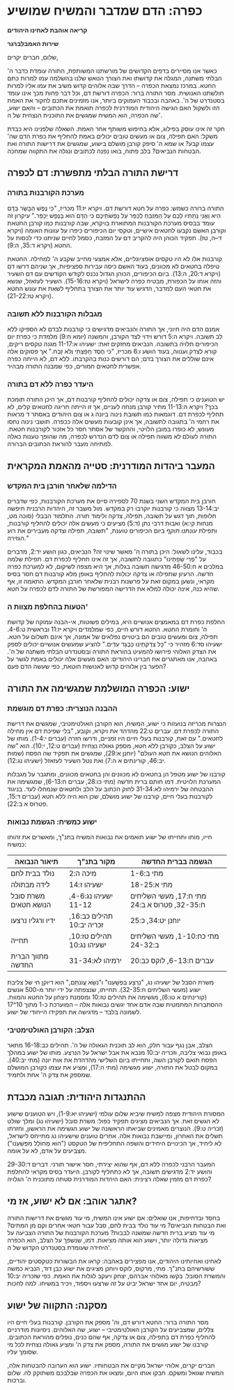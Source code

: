 # כפרה: הדם שמדבר והמשיח שמושיע

**קריאה אוהבת לאחינו היהודים**

**שירות האמבלברגר**

שלום, חברים יקרים,

כאשר אנו מסיירים בדפים הקדושים של מורשתנו המשותפת, התורה עומדת כדבר ה' הבלתי משתנה, המגלה את קדושתו ואת הצורך הנואש שלנו בהשלמה עמו למרות כתם החטא. במרכז נמצאת הכפרה – הדרך שבה אלוהים קדוש משיב את עמו אליו למרות חולשתנו האנושית. מסר התורה ברור: הכפרה דורשת דם, וכל דבר פחות מכך אינו עומד בסטנדרט של ה'. באהבה ובכבוד העמוקים ביותר, אנו מזמינים אתכם לחקור את האמת הזו ולשקול האם הגישה היהודית המודרנית לכפרה תואמת את הכתובים – והאם ישוע, שה הכפרה, הוא המשיח שמגשים את התוכנית הנצחית של ה'.

חקר זה אינו עוסק בפילוג, אלא בחיפוש משותף אחר האמת. השאלה שלפנינו היא כבדת משקל: האם תפילה, צום או מעשים טובים יכולים באמת להחליף את כפרת הדם שה' עצמו קבע? או שמא ה' סיפק קורבן מושלם בישוע, שמגשים את דרישות התורה ואת הבטחות הנביאים? בלב פתוח, בואו נפנה לכתובים ונגלה את התקווה שמחכה.

## דרישת התורה הבלתי מתפשרת: דם לכפרה

### מערכת הקורבנות בתורה

התורה ברורה כשמש: כפרה על חטא דורשת דם. ויקרא יז:11 מכריז, "כִּי נֶפֶשׁ הַבָּשָׂר בַּדָּם הִיא וַאֲנִי נְתַתִּיו לָכֶם עַל הַמִּזְבֵּחַ לְכַפֵּר עַל נַפְשֹׁתֵיכֶם כִּי הַדָּם הוּא בַּנֶּפֶשׁ יְכַפֵּר." עיקרון זה עומד בבסיס מערכת הקורבנות המתוארת בויקרא, שבה קורבנות כמו קורבן החטאת וקורבן האשם נקבעו לחטאים אישיים, וטקסי יום הכיפורים כיפרו על עוונות האומה (ויקרא ד–ה, טז). תפקיד הכוהן היה להקריב דם על המזבח, כסמל לחיים שניתנו כדי לכסות על החטא (ויקרא ד:35, ה:9).

קורבנות אלו לא היו טקסים אופציונליים, אלא אמצעי מחייב שקבע ה' למחילה. החטאת טיפלה בחטאים לא מכוונים, בעוד האשם כיסה עבירות ספציפיות, אך שניהם דרשו דם (ויקרא ד:20, ה:13). ביום הכיפורים, הכוהן הגדול נכנס לקודש הקודשים עם דם השעיר והזה אותו על הכפורת, מבטיח כפרה לישראל (ויקרא טז:15-16). השעיר לעזאזל, שנשא את חטאי העם למדבר, הדגיש עוד יותר את הצורך בתחליף לשאת את עונש החטא (ויקרא טז:21-22).

### מגבלות הקורבנות ללא תשובה

אמנם הדם היה חיוני, אך התורה והנביאים מדגישים כי קורבנות לבדם לא הספיקו ללא לב תשובה. ויקרא ה:5 דורש וידוי לצד הקורבן, והמשנה (יומא ח:9) מלמדת כי כפרת יום הכיפורים תלויה בתשובה. הנביאים מחזקים זאת: ישעיהו א:11-17 מגנה טקסים ריקים, קורא לצדק וענווה, בעוד הושע ו:6 מכריז, "כִּי חֶסֶד חָפַצְתִּי וְלֹא זָבַח." אך פסוקים אלה אינם שוללים את הצורך בדם; הם דורשים כנות בהקרבתו. ללא דם, לא הייתה כפרה אפשרית לחטאים חמורים, כפי שמבנה התורה מבהיר.

### היעדר כפרה ללא דם בתורה

יש הטוענים כי תפילה, צום או צדקה יכולים להחליף קורבנות דם, אך היכן התורה תומכת בכך? ויקרא ה:11-13 מתיר קורבן מנחה לעניים, אך זו הייתה חריגה לחטאים קלים, לא תחליף לכפרת דם. דוגמאות כמו תשובת נינוה ביונה ג או צום היהודים באסתר ד מראות את רחמי ה' בתגובה לתשובה, אך אינן קובעות מעשים אלה ככפרה. תושבי נינוה נחסו מעונש, לא כופרו במובן הלויטי, וההקשר של אסתר חסר כל אזכור לקורבנות חטאת. התורה לעולם לא משווה תפילה או צום לדם הנדרש לכפרה, מה שהופך טענות כאלה למתיחה מעבר להוראת הכתובים הברורה.

## המעבר ביהדות המודרנית: סטייה מהאמת המקראית

### הדילמה שלאחר חורבן בית המקדש

חורבן בית המקדש השני בשנת 70 לספירה סיים את מערכת הקורבנות, כפי שדברים יב:13-14 מצווה כי קורבנות יוקרבו רק במקדש. מול משבר זה, היהדות הרבנית חיפשה חלופות, תוך דגש על תשובה, תפילה, צדקה ולימוד תורה. התלמוד הבבלי (סוכה מט, מנחות קי:א) ואבות דרבי נתן (ד:5) מציעים כי מעשים אלה יכולים להחליף קורבנות, ותפילת _עונתנו תוקף_ ביום הכיפורים טוענת, "תשובה, תפילה וצדקה מעבירים את רוע הגזירה."

בכבוד, עלינו לשאול: היכן בתורה ה' מאשר שינוי זה? הנביאים, כגון הושע יד:2, מדברים על "פְרִי שְׂפָתֵינוּ" כתגובה לתשובה, אך זה אינו תחליף לכפרת דם. תפילת שלמה במלכים א ח:46-50 מדגישה תשובה בגלות, אך היא מצפה לשיקום, לא למערכת כפרה חדשה. הרעיון שתפילה או צדקה יכולות להחליף באופן מלא קורבנות דם חסר בסיס מקראי, ונשען במקום זאת על פרשנות רבנית שלאחר חורבן המקדש. התאמה זו, אף שהיא כנה, אינה יכולה למלא את הדרישה המפורשת של התורה לדם לכפרה על חטא.

### הטעות בהחלפת מצוות ה'

החלפת כפרת דם במאמצים אנושיים היא, במילים פשוטות, אי-הבנה עמוקה של קדושת ה' וחומרת החטא. החטא דורש חיים, כפי שמלמדים ויקרא יז:11 ובראשית ט:4-6. תפילה, צום ומעשים טובים הם ביטויים נפלאים של אמונה, אך אינם תשלום על חטא. ישעיהו סד:6 מזהיר כי "כָּל צִדְקֹתֵינוּ כְּבֶגֶד עִדִּים." להציע שמעשים אנושיים יכולים לספק את הצדק האלוהי פירושו להמעיט בהוראת התורה ובסטנדרט הבלתי משתנה של ה'. באהבה, אנו מאתגרים את חברינו היהודים: האם מעשים אלה יכולים באמת לגשר על הפער בין אלוהים קדוש לאנושות חוטאת, כפי שעשה הדם פעם?

## ישוע: הכפרה המושלמת שמגשימה את התורה

### ההבנה הנוצרית: כפרת דם מוגשמת

הנצרות מכריזה בנועזות כי ישוע, המשיח, הוא הקורבן האולטימטיבי, שמגשים את דרישת התורה לכפרת דם. עברים ט:22 מהדהד את ויקרא, וקובע, "בלי שפיכת דם אין מחילה לחטאים." עם זאת, קורבנות בעלי חיים היו זמניים, ודרשו חזרה (עברים י:1-4). מותו של ישוע על הצלב, כקורבן ללא חטא, מספק גאולה נצחית (עברים ט:12, י:10). הוא "שה האלוהים הנושא את חטא העולם" (יוחנן א:29), שמגשים את תפקיד שה הפסח (שמות יב:46, קורינתים א ה:7) ואת נטל השעיר לעזאזל (ישעיהו נג:12).

קורבנו של ישוע מטפל הן בחטאים לא מכוונים והן בחטאים מכוונים, ומתגבר על מגבלות המערכת הלויטית. דמו חותם ברית חדשה (מתי כו:28, עברים ח:6-13), שמגשימה את ההבטחה של ירמיהו לא:31-34 לחוק הכתוב על הלב ולחטאים שנמחלו לעד. בניגוד לקורבנות בעלי חיים, קורבנו של ישוע מושלם, שכן הוא היה ללא חטא (עברים ד:15, פטרוס א ב:22).

### ישוע כמשיח: הגשמת נבואות

חייו, מותו ותחייתו של ישוע תואמים את נבואות המשיח בתנ"ך, ומאשרים את זהותו כמשיח:

| תיאור הנבואה          | מקור בתנ"ך                 | הגשמה בברית החדשה                            |
| --------------------- | -------------------------- | -------------------------------------------- |
| נולד בבית לחם         | מיכה ה:2                   | מתי ב:1-6                                    |
| לידה מבתולה           | ישעיהו ז:14                | מתי א:18-25                                  |
| משרת סובל הנושא חטאים | ישעיהו נג:4-6, 11-12       | מתי ח:17, מעשי השליחים ח:32-35, פטרוס א ב:24 |
| ידיו ורגליו נרצעו     | תהילים כב:16, זכריה יב:10  | יוחנן יט:34, כ:25                            |
| תחייה                 | תהילים טז:10, ישעיהו נג:10 | מתי כח:1-10, מעשי השליחים ב:24-32            |
| מתווך הברית החדשה     | ירמיהו לא:31-34            | עברים ח:6-13, לוקס כב:20                     |

משרת הסבל של ישעיהו נג, "נִרְצַע בִּפְשָׁעֵנוּ" ו"נֹשֵׂא עֲוֹנֹתֵם," הוא דיוקן חי של צליבת ישוע (מעשי השליחים ח:32-35). תחייתו, שנצפתה על ידי יותר מ-500 אנשים (קורינתים א טו:6), מגשימה את תהילים טז:10 ומסמנת ניצחון על החטא והמוות. ההסתברות המתמטית שבה אדם אחד יגשים נבואות אלה – המוערכת כ-1 מתוך 10^17 לשמונה בלבד – מדגישה את תפקידו הייחודי של ישוע.

### הצלב: הקורבן האולטימטיבי

הצלב, אבן נגף עבור חלק, הוא לב תוכנית הגאולה של ה'. תהילים כב:16-18 מתאר באופן נבואי צליבה, וזכריה יב:10 מנבא את אבל ישראל על הנרצע. מותו של ישוע במהלך הפסח תואם לקורבן השה, ותחייתו ביום השלישי מהדהדת את אות יונה (מתי יב:40). במקום לבטל את התורה, ישוע מגשימה (מתי ה:17), ומציע את עצמו כקורבן המושלם שמספק את צדק ה' אחת ולתמיד.

## ההתנגדות היהודית: תגובה מכבדת

המסורת היהודית מצפה למשיח שיביא שלום עולמי (ישעיהו יא:1-9), ויש הטוענים שישוע לא הגשים זאת. אך הנביאים מציגים תפקיד כפול: משרת סובל (ישעיהו נג) ומלך שולט (זכריה ט:9). הנוצרים מאמינים שביאתו הראשונה של ישוע הגשימה את הראשון, וחזרתו תשלים את האחרון, ומיישבת נבואות אלה. אחרים טוענים שישעיהו נג מתייחס לישראל, לא ליחיד, אך הכינויים היחידים והשפה התחליפית של הטקסט ("הוּא מְחוֹלָל מִפְּשָׁעֵנוּ") מצביעים על אדם, לא על אומה.

המעבר הרבני לכפרה ללא דם, אף שהוא יצירתי, חסר אישור תורני. דברים ד:29-30 והושע יד:2 מדגישים תשובה, אך לא כתחליף לקורבן. היעדר בסיס מקראי להחלפת כפרת דם מזמין שאלה רצינית: האם היהדות המודרנית סטתה מתוכנית ה' הגלויה?

## אתגר אוהב: אם לא ישוע, אז מי?

בחסד ובדחיפות, אנו שואלים: אם ישוע אינו המשיח, מי עוד מגשים את דרישות התורה ואת הבטחות הנביאים? מי עוד נולד בבית לחם, סבל עבור חטאי אחרים וקם מן המתים? מי עוד מציע ברית חדשה שמשנה לבבות? מערכת הקורבנות של התורה הצביעה על מציאות גדולה יותר, וישוע הוא אותה מציאות. דמו, שנשפך על הצלב, הוא הכפרה היחידה שעומדת בסטנדרט הקדוש של ה'.

לאחינו ואחיותינו היהודים, אנו מפצירים באהבה: קראו את הבשורות כטקסטים יהודיים, ששורשיהם בתנ"ך. מתי, מרקוס, לוקס ויוחנן מציגים את ישוע כבן דוד, הנביא כמשה והמשרת הסובל. בקשו מאלוהי אברהם, יצחק ויעקב לגלות את האמת. כפי שזכריה יב:10 מבטיח, יום אחד ישראל יביט על זה שרצעו ויספוד, ויכיר במשיחו. למה לחכות?

## מסקנה: התקווה של ישוע

מסר התורה ברור: החטא דורש דם, וה' מספק את הקורבן. קורבנות בעלי חיים היו צללים, שמצביעים על הקורבן האולטימטיבי – ישוע, שה האלוהים. ניסיונות מודרניים להחליף כפרת דם בתפילה, צום או צדקה, אף שהם כנים, נופלים מהוראת הכתובים. קורבנו של ישוע מגשים את התורה, מספק את צדק ה' ומציע גאולה נצחית לכל מי שסומך עליו.

חברים יקרים, אלוהי ישראל מקיים את הבטחותיו. ישוע הוא הערובה להבטחות אלה, המשיח שגואל ומשקם. חבקו אותו היום, ומצאו את הכפרה שבלבכם משתוקק לה. שלום וברכות.
